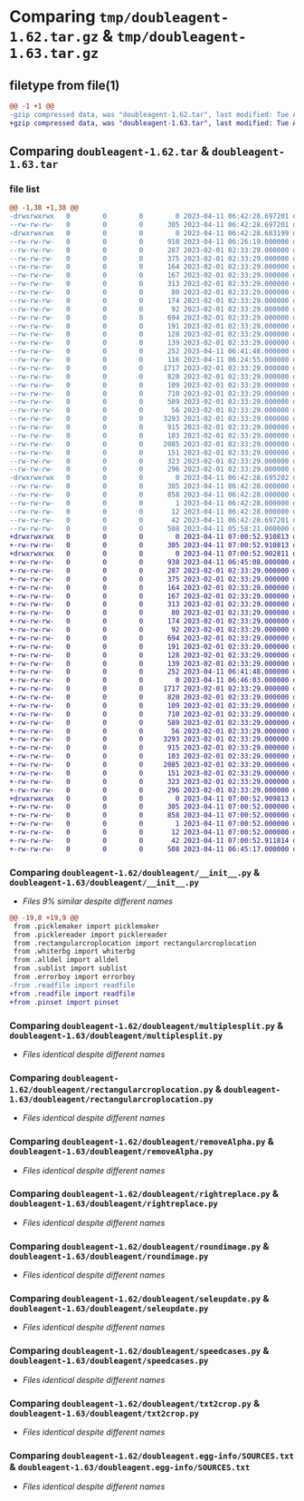 # Comparing `tmp/doubleagent-1.62.tar.gz` & `tmp/doubleagent-1.63.tar.gz`

## filetype from file(1)

```diff
@@ -1 +1 @@
-gzip compressed data, was "doubleagent-1.62.tar", last modified: Tue Apr 11 06:42:28 2023, max compression
+gzip compressed data, was "doubleagent-1.63.tar", last modified: Tue Apr 11 07:00:52 2023, max compression
```

## Comparing `doubleagent-1.62.tar` & `doubleagent-1.63.tar`

### file list

```diff
@@ -1,38 +1,38 @@
-drwxrwxrwx   0        0        0        0 2023-04-11 06:42:28.697201 doubleagent-1.62/
--rw-rw-rw-   0        0        0      305 2023-04-11 06:42:28.697201 doubleagent-1.62/PKG-INFO
-drwxrwxrwx   0        0        0        0 2023-04-11 06:42:28.683199 doubleagent-1.62/doubleagent/
--rw-rw-rw-   0        0        0      910 2023-04-11 06:26:19.000000 doubleagent-1.62/doubleagent/__init__.py
--rw-rw-rw-   0        0        0      287 2023-02-01 02:33:29.000000 doubleagent-1.62/doubleagent/alldel.py
--rw-rw-rw-   0        0        0      375 2023-02-01 02:33:29.000000 doubleagent-1.62/doubleagent/alpacomposite.py
--rw-rw-rw-   0        0        0      164 2023-02-01 02:33:29.000000 doubleagent-1.62/doubleagent/cases.py
--rw-rw-rw-   0        0        0      167 2023-02-01 02:33:29.000000 doubleagent-1.62/doubleagent/errorboy.py
--rw-rw-rw-   0        0        0      313 2023-02-01 02:33:29.000000 doubleagent-1.62/doubleagent/horizonpaste.py
--rw-rw-rw-   0        0        0       80 2023-02-01 02:33:29.000000 doubleagent-1.62/doubleagent/listsplit.py
--rw-rw-rw-   0        0        0      174 2023-02-01 02:33:29.000000 doubleagent-1.62/doubleagent/ll2l.py
--rw-rw-rw-   0        0        0       92 2023-02-01 02:33:29.000000 doubleagent-1.62/doubleagent/mix.py
--rw-rw-rw-   0        0        0      694 2023-02-01 02:33:29.000000 doubleagent-1.62/doubleagent/multiplesplit.py
--rw-rw-rw-   0        0        0      191 2023-02-01 02:33:29.000000 doubleagent-1.62/doubleagent/overlapchecker.py
--rw-rw-rw-   0        0        0      128 2023-02-01 02:33:29.000000 doubleagent-1.62/doubleagent/picklemaker.py
--rw-rw-rw-   0        0        0      139 2023-02-01 02:33:29.000000 doubleagent-1.62/doubleagent/picklereader.py
--rw-rw-rw-   0        0        0      252 2023-04-11 06:41:48.000000 doubleagent-1.62/doubleagent/pinset.py
--rw-rw-rw-   0        0        0      116 2023-04-11 06:24:55.000000 doubleagent-1.62/doubleagent/readfile.py
--rw-rw-rw-   0        0        0     1717 2023-02-01 02:33:29.000000 doubleagent-1.62/doubleagent/rectangularcroplocation.py
--rw-rw-rw-   0        0        0      820 2023-02-01 02:33:29.000000 doubleagent-1.62/doubleagent/removeAlpha.py
--rw-rw-rw-   0        0        0      109 2023-02-01 02:33:29.000000 doubleagent-1.62/doubleagent/report.py
--rw-rw-rw-   0        0        0      710 2023-02-01 02:33:29.000000 doubleagent-1.62/doubleagent/rightreplace.py
--rw-rw-rw-   0        0        0      589 2023-02-01 02:33:29.000000 doubleagent-1.62/doubleagent/roundimage.py
--rw-rw-rw-   0        0        0       56 2023-02-01 02:33:29.000000 doubleagent-1.62/doubleagent/s2l.py
--rw-rw-rw-   0        0        0     3293 2023-02-01 02:33:29.000000 doubleagent-1.62/doubleagent/seleupdate.py
--rw-rw-rw-   0        0        0      915 2023-02-01 02:33:29.000000 doubleagent-1.62/doubleagent/speedcases.py
--rw-rw-rw-   0        0        0      103 2023-02-01 02:33:29.000000 doubleagent-1.62/doubleagent/sublist.py
--rw-rw-rw-   0        0        0     2085 2023-02-01 02:33:29.000000 doubleagent-1.62/doubleagent/txt2crop.py
--rw-rw-rw-   0        0        0      151 2023-02-01 02:33:29.000000 doubleagent-1.62/doubleagent/unanimous.py
--rw-rw-rw-   0        0        0      323 2023-02-01 02:33:29.000000 doubleagent-1.62/doubleagent/verticalpaste.py
--rw-rw-rw-   0        0        0      296 2023-02-01 02:33:29.000000 doubleagent-1.62/doubleagent/whiterbg.py
-drwxrwxrwx   0        0        0        0 2023-04-11 06:42:28.695202 doubleagent-1.62/doubleagent.egg-info/
--rw-rw-rw-   0        0        0      305 2023-04-11 06:42:28.000000 doubleagent-1.62/doubleagent.egg-info/PKG-INFO
--rw-rw-rw-   0        0        0      858 2023-04-11 06:42:28.000000 doubleagent-1.62/doubleagent.egg-info/SOURCES.txt
--rw-rw-rw-   0        0        0        1 2023-04-11 06:42:28.000000 doubleagent-1.62/doubleagent.egg-info/dependency_links.txt
--rw-rw-rw-   0        0        0       12 2023-04-11 06:42:28.000000 doubleagent-1.62/doubleagent.egg-info/top_level.txt
--rw-rw-rw-   0        0        0       42 2023-04-11 06:42:28.697201 doubleagent-1.62/setup.cfg
--rw-rw-rw-   0        0        0      508 2023-04-11 05:58:21.000000 doubleagent-1.62/setup.py
+drwxrwxrwx   0        0        0        0 2023-04-11 07:00:52.910813 doubleagent-1.63/
+-rw-rw-rw-   0        0        0      305 2023-04-11 07:00:52.910813 doubleagent-1.63/PKG-INFO
+drwxrwxrwx   0        0        0        0 2023-04-11 07:00:52.902811 doubleagent-1.63/doubleagent/
+-rw-rw-rw-   0        0        0      938 2023-04-11 06:45:08.000000 doubleagent-1.63/doubleagent/__init__.py
+-rw-rw-rw-   0        0        0      287 2023-02-01 02:33:29.000000 doubleagent-1.63/doubleagent/alldel.py
+-rw-rw-rw-   0        0        0      375 2023-02-01 02:33:29.000000 doubleagent-1.63/doubleagent/alpacomposite.py
+-rw-rw-rw-   0        0        0      164 2023-02-01 02:33:29.000000 doubleagent-1.63/doubleagent/cases.py
+-rw-rw-rw-   0        0        0      167 2023-02-01 02:33:29.000000 doubleagent-1.63/doubleagent/errorboy.py
+-rw-rw-rw-   0        0        0      313 2023-02-01 02:33:29.000000 doubleagent-1.63/doubleagent/horizonpaste.py
+-rw-rw-rw-   0        0        0       80 2023-02-01 02:33:29.000000 doubleagent-1.63/doubleagent/listsplit.py
+-rw-rw-rw-   0        0        0      174 2023-02-01 02:33:29.000000 doubleagent-1.63/doubleagent/ll2l.py
+-rw-rw-rw-   0        0        0       92 2023-02-01 02:33:29.000000 doubleagent-1.63/doubleagent/mix.py
+-rw-rw-rw-   0        0        0      694 2023-02-01 02:33:29.000000 doubleagent-1.63/doubleagent/multiplesplit.py
+-rw-rw-rw-   0        0        0      191 2023-02-01 02:33:29.000000 doubleagent-1.63/doubleagent/overlapchecker.py
+-rw-rw-rw-   0        0        0      128 2023-02-01 02:33:29.000000 doubleagent-1.63/doubleagent/picklemaker.py
+-rw-rw-rw-   0        0        0      139 2023-02-01 02:33:29.000000 doubleagent-1.63/doubleagent/picklereader.py
+-rw-rw-rw-   0        0        0      252 2023-04-11 06:41:48.000000 doubleagent-1.63/doubleagent/pinset.py
+-rw-rw-rw-   0        0        0        0 2023-04-11 06:46:03.000000 doubleagent-1.63/doubleagent/readfile.py
+-rw-rw-rw-   0        0        0     1717 2023-02-01 02:33:29.000000 doubleagent-1.63/doubleagent/rectangularcroplocation.py
+-rw-rw-rw-   0        0        0      820 2023-02-01 02:33:29.000000 doubleagent-1.63/doubleagent/removeAlpha.py
+-rw-rw-rw-   0        0        0      109 2023-02-01 02:33:29.000000 doubleagent-1.63/doubleagent/report.py
+-rw-rw-rw-   0        0        0      710 2023-02-01 02:33:29.000000 doubleagent-1.63/doubleagent/rightreplace.py
+-rw-rw-rw-   0        0        0      589 2023-02-01 02:33:29.000000 doubleagent-1.63/doubleagent/roundimage.py
+-rw-rw-rw-   0        0        0       56 2023-02-01 02:33:29.000000 doubleagent-1.63/doubleagent/s2l.py
+-rw-rw-rw-   0        0        0     3293 2023-02-01 02:33:29.000000 doubleagent-1.63/doubleagent/seleupdate.py
+-rw-rw-rw-   0        0        0      915 2023-02-01 02:33:29.000000 doubleagent-1.63/doubleagent/speedcases.py
+-rw-rw-rw-   0        0        0      103 2023-02-01 02:33:29.000000 doubleagent-1.63/doubleagent/sublist.py
+-rw-rw-rw-   0        0        0     2085 2023-02-01 02:33:29.000000 doubleagent-1.63/doubleagent/txt2crop.py
+-rw-rw-rw-   0        0        0      151 2023-02-01 02:33:29.000000 doubleagent-1.63/doubleagent/unanimous.py
+-rw-rw-rw-   0        0        0      323 2023-02-01 02:33:29.000000 doubleagent-1.63/doubleagent/verticalpaste.py
+-rw-rw-rw-   0        0        0      296 2023-02-01 02:33:29.000000 doubleagent-1.63/doubleagent/whiterbg.py
+drwxrwxrwx   0        0        0        0 2023-04-11 07:00:52.909813 doubleagent-1.63/doubleagent.egg-info/
+-rw-rw-rw-   0        0        0      305 2023-04-11 07:00:52.000000 doubleagent-1.63/doubleagent.egg-info/PKG-INFO
+-rw-rw-rw-   0        0        0      858 2023-04-11 07:00:52.000000 doubleagent-1.63/doubleagent.egg-info/SOURCES.txt
+-rw-rw-rw-   0        0        0        1 2023-04-11 07:00:52.000000 doubleagent-1.63/doubleagent.egg-info/dependency_links.txt
+-rw-rw-rw-   0        0        0       12 2023-04-11 07:00:52.000000 doubleagent-1.63/doubleagent.egg-info/top_level.txt
+-rw-rw-rw-   0        0        0       42 2023-04-11 07:00:52.911814 doubleagent-1.63/setup.cfg
+-rw-rw-rw-   0        0        0      508 2023-04-11 06:45:17.000000 doubleagent-1.63/setup.py
```

### Comparing `doubleagent-1.62/doubleagent/__init__.py` & `doubleagent-1.63/doubleagent/__init__.py`

 * *Files 9% similar despite different names*

```diff
@@ -19,8 +19,9 @@
 from .picklemaker import picklemaker
 from .picklereader import picklereader
 from .rectangularcroplocation import rectangularcroplocation
 from .whiterbg import whiterbg
 from .alldel import alldel
 from .sublist import sublist
 from .errorboy import errorboy
-from .readfile import readfile
+from .readfile import readfile
+from .pinset import pinset
```

### Comparing `doubleagent-1.62/doubleagent/multiplesplit.py` & `doubleagent-1.63/doubleagent/multiplesplit.py`

 * *Files identical despite different names*

### Comparing `doubleagent-1.62/doubleagent/rectangularcroplocation.py` & `doubleagent-1.63/doubleagent/rectangularcroplocation.py`

 * *Files identical despite different names*

### Comparing `doubleagent-1.62/doubleagent/removeAlpha.py` & `doubleagent-1.63/doubleagent/removeAlpha.py`

 * *Files identical despite different names*

### Comparing `doubleagent-1.62/doubleagent/rightreplace.py` & `doubleagent-1.63/doubleagent/rightreplace.py`

 * *Files identical despite different names*

### Comparing `doubleagent-1.62/doubleagent/roundimage.py` & `doubleagent-1.63/doubleagent/roundimage.py`

 * *Files identical despite different names*

### Comparing `doubleagent-1.62/doubleagent/seleupdate.py` & `doubleagent-1.63/doubleagent/seleupdate.py`

 * *Files identical despite different names*

### Comparing `doubleagent-1.62/doubleagent/speedcases.py` & `doubleagent-1.63/doubleagent/speedcases.py`

 * *Files identical despite different names*

### Comparing `doubleagent-1.62/doubleagent/txt2crop.py` & `doubleagent-1.63/doubleagent/txt2crop.py`

 * *Files identical despite different names*

### Comparing `doubleagent-1.62/doubleagent.egg-info/SOURCES.txt` & `doubleagent-1.63/doubleagent.egg-info/SOURCES.txt`

 * *Files identical despite different names*

